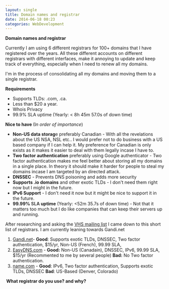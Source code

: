```yaml
---
layout: single
title: Domain names and registrar 
date: 2014-06-18 00:23
categories: WebDevelopment
---
```

<strong>Domain names and registrar</strong>

Currently I am using 6 different registrars for 100+ domains that I have registered over the years. All these different accounts on different registrars with different interfaces, make it annoying to update and keep track of everything, especially when I need to renew all my domains.

I'm in the process of <span style="color: #222222;">consolidating </span>all my domains and moving them to a single registrar.

<strong>Requirements</strong>
<ul>
	<li>Supports TLDs: .com, .ca.</li>
	<li>Less than $20 a year.</li>
	<li>Whois Privacy</li>
	<li>99.9% SLA uptime (Yearly: &lt; 8h 45m 57.0s of down time)</li>
</ul>
<strong>Nice to have </strong>(I<em>n order of importance</em>)
<ul>
	<li><strong>Non-US data storag</strong>e preferably Canadian - With all the revelations about the US NSA, NSL etc.. I would prefer not to do business with a US based company if I can help it. My preference for Canadian is only exists as it makes it easier to deal with them legally incase I have to.</li>
	<li><strong>Two factor authentication</strong> preferably using Google authenticator - Two factor authentication makes me feel better about storing all my domains in a single place. In theory it should make it harder for people to steal my domains incase I am targeted by an directed attack.</li>
	<li><strong>DNSSEC</strong> - Prevents DNS poisoning and adds more security</li>
	<li><strong>Supports .io domains</strong> and other exotic TLDs - I don't need them right now but I might in the future.</li>
	<li><strong>IPv6 Support</strong> - I don't need it now but it might be nice to support it in the future.</li>
	<li><strong>99.99% <span style="color: #414141;">SLA </span>uptime</strong> (Yearly: &lt;52m 35.7s of down time) - Not that it matters too much but I do like companies that can keep their servers up and running.</li>
</ul>
After researching and asking the <a href="http://vancouver.hackspace.ca/wp/">VHS mailing list</a> I came down to this short list of registrars. I am currently leaning towards Gandi.net
<ol>
	<li><a href="https://www.gandi.net/">Gandi.net</a>- <strong>Good</strong>: Supports exotic TLDs, DNSSEC, Two factor authentication, $15/yr, Non-US (French), 99.99 SLA,</li>
	<li><a href="https://web.easydns.com/">EasyDNS.com</a> - <strong>Good:</strong> Non-US (Canadain), DNSSEC, IPv6, 99.99 SLA, $15/yr (Recommented to me by several people) <strong>Bad:</strong> No Two factor authentication.</li>
	<li><a href="http://name.com">name.com</a> - <strong>Good</strong>: IPv6, Two factor authentication, Supports exotic TLDs, DNSSEC <strong>Bad</strong>: US-Based (Denver, Colorado)</li>
</ol>
<strong> What registrar do you use? and why? </strong>
